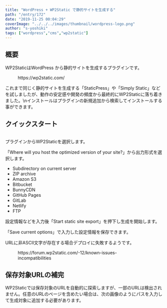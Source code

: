 ```yaml
---
title: "WordPress + WP2Static で静的サイトを生成する"
path: "/entry/172"
date: "2019-11-25 00:04:29"
coverImage: "../../../images/thumbnail/wordpress-logo.png"
author: "s-yoshiki"
tags: ["wordpress","cms","wp2static"]
---
```


## 概要

WP2StaticはWordPress から静的サイトを生成するプラグインです。

<!-- wp:embed {"url":"https://wp2static.com/"} -->
<figure class="wp-block-embed"><div class="wp-block-embed__wrapper">
https://wp2static.com/
</div></figure>
<!-- /wp:embed -->

これまで同じく静的サイトを生成する「StaticPress」や「Simply Static」などを試しましたが、動作の安定感や開発の頻度から最終的にWP2Staticに落ち着きました。\nインストールはプラグインの新規追加から検索してインストールする事ができます。

## クイックスタート

<!-- wp:image {"id":1556,"sizeSlug":"large"} -->
<figure class="wp-block-image size-large"><img src="https://tech-blog.s-yoshiki.com/wp-content/uploads/2019/11/wp2static_1-1024x325.png" alt="" class="wp-image-1556"/></figure>
<!-- /wp:image -->

プラグインからWP2Staticを選択します。

「Where will you host the optimized version of your site?」から出力形式を選択します。

<!-- wp:list -->
<ul><li>Subdirectory on current server</li><li> ZIP archive</li><li> Amazon S3</li><li> Bitbucket</li><li> BunnyCDN</li><li> GitHub Pages</li><li> GitLab</li><li> Netlify</li><li> FTP</li></ul>
<!-- /wp:list -->

設定情報などを入力後「Start static site export」を押下し生成を開始します。

「Save current options」で入力した設定情報を保存できます。

URLに非ASCII文字が存在する場合デプロイに失敗するようです。

<!-- wp:embed {"url":"https://forum.wp2static.com/-12/known-issues-incompatibilities"} -->
<figure class="wp-block-embed"><div class="wp-block-embed__wrapper">
https://forum.wp2static.com/-12/known-issues-incompatibilities
</div></figure>
<!-- /wp:embed -->

## 保存対象URLの補完

WP2Staticでは保存対象のURLを自動的に探索しますが、一部のURLは検出されません。任意のURLのページを含めたい場合は、次の画像のようにパスを入力して生成対象に追加する必要があります。

<!-- wp:image {"id":1558,"sizeSlug":"large"} -->
<figure class="wp-block-image size-large"><img src="https://tech-blog.s-yoshiki.com/wp-content/uploads/2019/11/wp2static_2-1024x394.png" alt="" class="wp-image-1558"/></figure>
<!-- /wp:image -->
